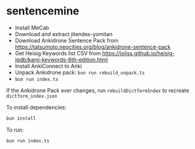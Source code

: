 # sentencemine

- Install MeCab
- Download and extract jitendex-yomitan
- Download Ankidrone Sentence Pack from https://tatsumoto.neocities.org/blog/ankidrone-sentence-pack
- Get Heisig Keywords list CSV from https://joliss.github.io/heisig-jpdb/kanji-keywords-6th-edition.html
- Install AnkiConnect to Anki
- Unpack Ankidrone pack: `bun run rebuild_unpack.ts`
- `bun run index.ts`

If the Ankidrone Pack ever changes, run `rebuildDictformIndex` to recreate `dictform_index.json`

To install dependencies:

```bash
bun install
```

To run:

```bash
bun run index.ts
```
